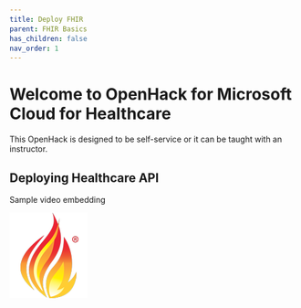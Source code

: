 ```yaml
---
title: Deploy FHIR
parent: FHIR Basics
has_children: false
nav_order: 1
---
```


# Welcome to OpenHack for Microsoft Cloud for Healthcare
This OpenHack is designed to be self-service or it can be taught with an instructor.   


## Deploying Healthcare API 
Sample video embedding 

<a href="./assets/video/Deploy-FHIR-Service.mp4" title="Deploying Healthcare API's with Workspaces"><img src="./assets/images/FHIR-icon.png" alt="FHIR" /></a>

